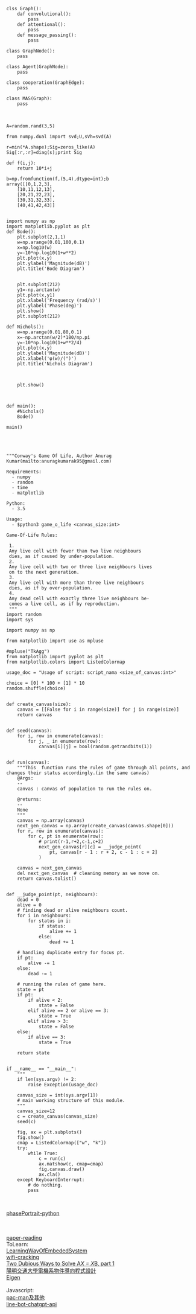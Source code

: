 
```
clss Graph():
    daf convolutional():
        pass
    def attentional():
        pass
    def message_passing():
        pass

class GraphNode():
    pass

class Agent(GraphNode):
    pass

class cooperation(GraphEdge):
    pass

class MAS(Graph):
    pass

```
<br>

```
A=random.rand(3,5)

from numpy.dual import svd;U,sVh=svd(A)

r=min(*A.shape);Sig=zeros_like(A)
Sig[:r,:r]=diag(s);print Sig

```
```
def f(i,j):
    return 10*i+j

b=np.fromfunction(f,(5,4),dtype=int);b
array([[0,1,2,3],
    [10,11,12,13],
    [20,21,22,23],
    [30,31,32,33],
    [40,41,42,43]]
    

```

```
import numpy as np
import matplotlib.pyplot as plt
def Bode():
    plt.subplot(2,1,1)
    w=np.arange(0.01,100,0.1)
    x=np.log10(w)
    y=-10*np.log10(1+w**2)
    plt.plot(x,y)
    plt.ylabel('Magnitude(dB)')
    plt.title('Bode Diagram')

    
    plt.subplot(212)
    y1=-np.arctan(w)
    plt.plot(x,y1)
    plt.xlabel('Frequency (rad/s)')
    plt.ylabel('Phase(deg)')
    plt.show()
    plt.subplot(212)

def Nichols():
    w=np.arange(0.01,80,0.1)
    x=-np.arctan(w/2)*180/np.pi
    y=-10*np.log10(1+w**2/4)
    plt.plot(x,y)
    plt.ylabel('Magnitude(dB)')
    plt.xlabel('φ(w)/(°)')
    plt.title('Nichols Diagram')
    

    
    plt.show()
    

    
def main():
    #Nichols()
    Bode()

main()
```

<br>
<br>

```
"""Conway's Game Of Life, Author Anurag Kumar(mailto:anuragkumarak95@gmail.com)

Requirements:
  - numpy
  - random
  - time
  - matplotlib

Python:
  - 3.5

Usage:
  - $python3 game_o_life <canvas_size:int>

Game-Of-Life Rules:

 1.
 Any live cell with fewer than two live neighbours
 dies, as if caused by under-population.
 2.
 Any live cell with two or three live neighbours lives
 on to the next generation.
 3.
 Any live cell with more than three live neighbours
 dies, as if by over-population.
 4.
 Any dead cell with exactly three live neighbours be-
 comes a live cell, as if by reproduction.
 """
import random
import sys

import numpy as np

from matplotlib import use as mpluse

#mpluse("TkAgg")
from matplotlib import pyplot as plt
from matplotlib.colors import ListedColormap

usage_doc = "Usage of script: script_nama <size_of_canvas:int>"

choice = [0] * 100 + [1] * 10
random.shuffle(choice)


def create_canvas(size):
    canvas = [[False for i in range(size)] for j in range(size)]
    return canvas


def seed(canvas):
    for i, row in enumerate(canvas):
        for j, _ in enumerate(row):
            canvas[i][j] = bool(random.getrandbits(1))


def run(canvas):
    """This  function runs the rules of game through all points, and changes their status accordingly.(in the same canvas)
    @Args:
    --
    canvas : canvas of population to run the rules on.

    @returns:
    --
    None
    """
    canvas = np.array(canvas)
    next_gen_canvas = np.array(create_canvas(canvas.shape[0]))
    for r, row in enumerate(canvas):
        for c, pt in enumerate(row):
            # print(r-1,r+2,c-1,c+2)
            next_gen_canvas[r][c] = __judge_point(
                pt, canvas[r - 1 : r + 2, c - 1 : c + 2]
            )

    canvas = next_gen_canvas
    del next_gen_canvas  # cleaning memory as we move on.
    return canvas.tolist()


def __judge_point(pt, neighbours):
    dead = 0
    alive = 0
    # finding dead or alive neighbours count.
    for i in neighbours:
        for status in i:
            if status:
                alive += 1
            else:
                dead += 1

    # handling duplicate entry for focus pt.
    if pt:
        alive -= 1
    else:
        dead -= 1

    # running the rules of game here.
    state = pt
    if pt:
        if alive < 2:
            state = False
        elif alive == 2 or alive == 3:
            state = True
        elif alive > 3:
            state = False
    else:
        if alive == 3:
            state = True

    return state


if __name__ == "__main__":
    """
    if len(sys.argv) != 2:
        raise Exception(usage_doc)

    canvas_size = int(sys.argv[1])
    # main working structure of this module.
    """
    canvas_size=12
    c = create_canvas(canvas_size)
    seed(c)

    fig, ax = plt.subplots()
    fig.show()
    cmap = ListedColormap(["w", "k"])
    try:
        while True:
            c = run(c)
            ax.matshow(c, cmap=cmap)
            fig.canvas.draw()
            ax.cla()
    except KeyboardInterrupt:
        # do nothing.
        pass
```

<br>

[phasePortrait-python](https://github.com/phaseportrait/phaseportrait/blob/master/examples/examples.ipynb)<br><br><br>

[paper-reading](https://github.com/mli/paper-reading)<br>
ToLearn:<br>
[LearningWayOfEmbededSystem](https://github.com/SSHeRun/LearningWayOfEmbededSystem)<br>
[wifi-cracking](https://github.com/brannondorsey/wifi-cracking)<br>
[Two Dubious Ways to Solve A*X = X*B, part 1](https://blogs.mathworks.com/cleve/2020/10/09/two-dubious-ways-to-solve-ax-xb-part-1/)<br>
[陽明交通大學電機系物件導向程式設計](http://ocw.nctu.edu.tw/course_detail.php?bgid=8&gid=0&nid=343&page=4)<br>
[Eigen](https://eigen.tuxfamily.org/index.php?title=Main_Page)<br>
<br>
Javascript:<br>
[pac-man及其他](https://www.zhihu.com/answer/2263313024)<br>
[line-bot-chatgpt-api](https://github.com/Hans-Tsai/my-chatgpt/tree/main)<br>



